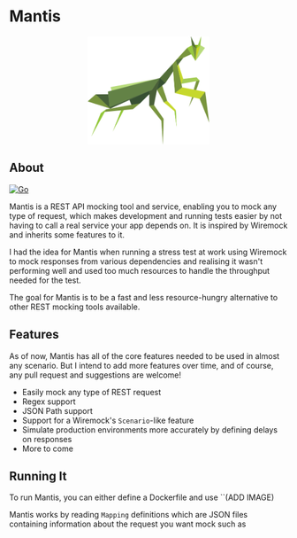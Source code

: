 # Mantis

<div style="">
  <img src="docs/img/logo.svg" width="220" style="display:block; margin: 0 auto;">
</div>

## About

 [![Go](https://github.com/dubonzi/mantis/actions/workflows/go.yml/badge.svg)](https://github.com/dubonzi/mantis/actions/workflows/go.yml)

Mantis is a REST API mocking tool and service, enabling you to mock any type of request, which makes development and running tests easier by not having to call a real service your app depends on. It is inspired by Wiremock and inherits some features to it.

I had the idea for Mantis when running a stress test at work using Wiremock to mock responses from various dependencies and realising it wasn't performing well and used too much resources to handle the throughput needed for the test.

The goal for Mantis is to be a fast and less resource-hungry alternative to other REST mocking tools available.

## Features

As of now, Mantis has all of the core features needed to be used in almost any scenario. But I intend to add more features over time, and of course, any pull request and suggestions are welcome!

- Easily mock any type of REST request
- Regex support
- JSON Path support
- Support for a Wiremock's `Scenario`-like feature
- Simulate production environments more accurately by defining delays on responses
- More to come

## Running It

To run Mantis, you can either define a Dockerfile and use ``(ADD IMAGE)

Mantis works by reading `Mapping` definitions which are JSON files containing information about the request you want mock such as 
